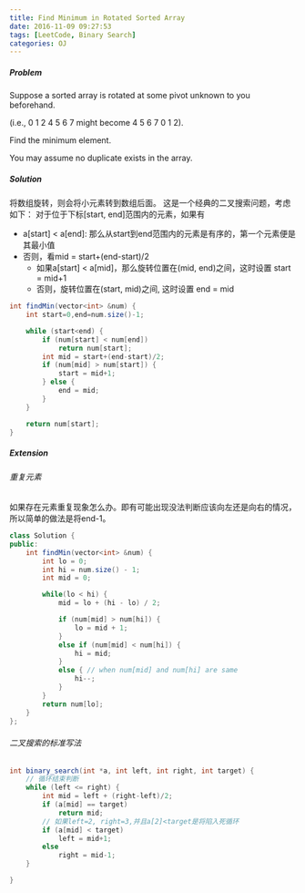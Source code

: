 ```yaml
---
title: Find Minimum in Rotated Sorted Array
date: 2016-11-09 09:27:53
tags: [LeetCode, Binary Search]
categories: OJ
---
```


##### Problem
Suppose a sorted array is rotated at some pivot unknown to you beforehand.

(i.e., 0 1 2 4 5 6 7 might become 4 5 6 7 0 1 2).

Find the minimum element.

You may assume no duplicate exists in the array.

##### Solution
将数组旋转，则会将小元素转到数组后面。
这是一个经典的二叉搜索问题，考虑如下：
对于位于下标[start,  end]范围内的元素，如果有
- a[start] < a[end]: 那么从start到end范围内的元素是有序的，第一个元素便是其最小值
- 否则，看mid = start+(end-start)/2
  - 如果a[start] < a[mid]，那么旋转位置在(mid, end)之间，这时设置 start = mid+1
  - 否则，旋转位置在(start, mid)之间, 这时设置 end = mid

```java
int findMin(vector<int> &num) {
	int start=0,end=num.size()-1;

	while (start<end) {
		if (num[start] < num[end])
        	return num[start];
        int mid = start+(end-start)/2;
        if (num[mid] > num[start]) {
			start = mid+1;
		} else {
			end = mid;
		}
	}

	return num[start];
}
```

##### Extension
###### 重复元素
如果存在元素重复现象怎么办。即有可能出现没法判断应该向左还是向右的情况，所以简单的做法是将end-1。

```java
class Solution {
public:
    int findMin(vector<int> &num) {
        int lo = 0;
        int hi = num.size() - 1;
        int mid = 0;

        while(lo < hi) {
            mid = lo + (hi - lo) / 2;

            if (num[mid] > num[hi]) {
                lo = mid + 1;
            }
            else if (num[mid] < num[hi]) {
                hi = mid;
            }
            else { // when num[mid] and num[hi] are same
                hi--;
            }
        }
        return num[lo];
    }
};
```

###### 二叉搜索的标准写法
```java
int binary_search(int *a, int left, int right, int target) {
	// 循环结束判断
    while (left <= right) {
    	int mid = left + (right-left)/2;
        if (a[mid] == target)
        	return mid;
        // 如果left=2, right=3,并且a[2]<target是将陷入死循环
        if (a[mid] < target)
        	left = mid+1;
        else
        	right = mid-1;
    }

}
```
